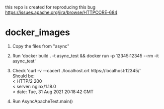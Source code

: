 this repo is created for reproducing this bug https://issues.apache.org/jira/browse/HTTPCORE-684

# docker_images

1) Copy the files from "async"
2) Run 'docker build . -t async_test && docker run -p 12345:12345  --rm -it async_test'
3) Check 'curl -v  --cacert ./localhost.crt https://localhost:12345/'  
Should be:  
   < HTTP/2 200  
   < server: nginx/1.18.0  
   < date: Tue, 31 Aug 2021 20:18:42 GMT  
   
4) Run AsyncApacheTest.main()
